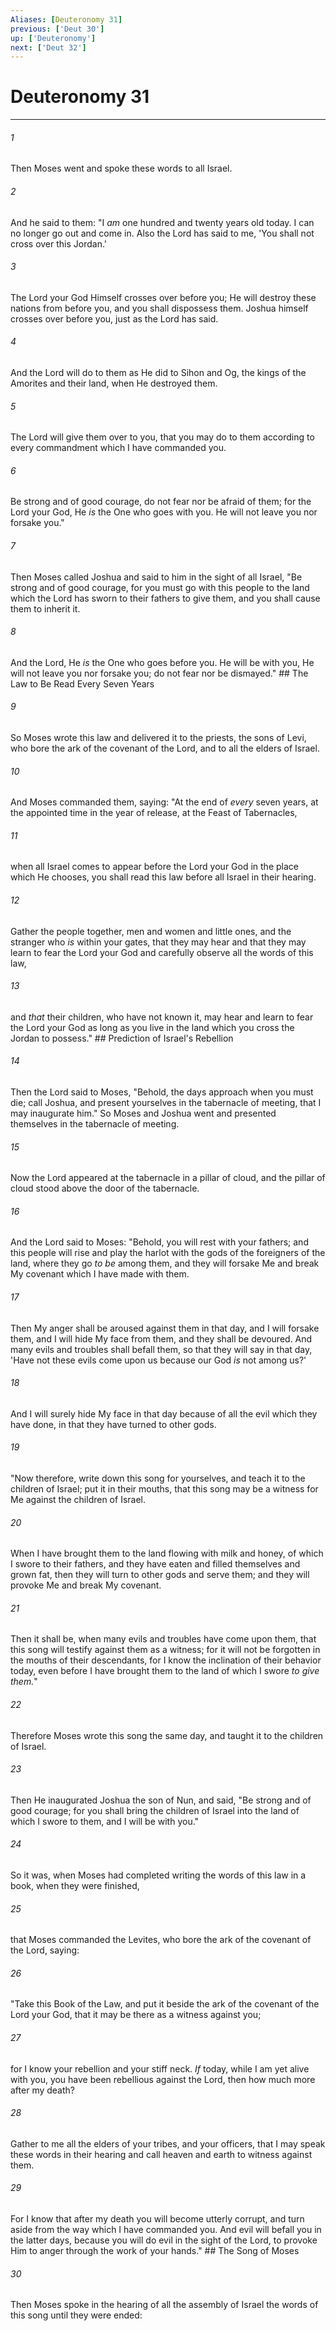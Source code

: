 ```yaml
---
Aliases: [Deuteronomy 31]
previous: ['Deut 30']
up: ['Deuteronomy']
next: ['Deut 32']
---
```

# Deuteronomy 31

***


###### 1 
Then Moses went and spoke these words to all Israel. 

###### 2 
And he said to them: "I _am_ one hundred and twenty years old today. I can no longer go out and come in. Also the Lord has said to me, 'You shall not cross over this Jordan.' 

###### 3 
The Lord your God Himself crosses over before you; He will destroy these nations from before you, and you shall dispossess them. Joshua himself crosses over before you, just as the Lord has said. 

###### 4 
And the Lord will do to them as He did to Sihon and Og, the kings of the Amorites and their land, when He destroyed them. 

###### 5 
The Lord will give them over to you, that you may do to them according to every commandment which I have commanded you. 

###### 6 
Be strong and of good courage, do not fear nor be afraid of them; for the Lord your God, He _is_ the One who goes with you. He will not leave you nor forsake you." 

###### 7 
Then Moses called Joshua and said to him in the sight of all Israel, "Be strong and of good courage, for you must go with this people to the land which the Lord has sworn to their fathers to give them, and you shall cause them to inherit it. 

###### 8 
And the Lord, He _is_ the One who goes before you. He will be with you, He will not leave you nor forsake you; do not fear nor be dismayed." ## The Law to Be Read Every Seven Years 

###### 9 
So Moses wrote this law and delivered it to the priests, the sons of Levi, who bore the ark of the covenant of the Lord, and to all the elders of Israel. 

###### 10 
And Moses commanded them, saying: "At the end of _every_ seven years, at the appointed time in the year of release, at the Feast of Tabernacles, 

###### 11 
when all Israel comes to appear before the Lord your God in the place which He chooses, you shall read this law before all Israel in their hearing. 

###### 12 
Gather the people together, men and women and little ones, and the stranger who _is_ within your gates, that they may hear and that they may learn to fear the Lord your God and carefully observe all the words of this law, 

###### 13 
and _that_ their children, who have not known it, may hear and learn to fear the Lord your God as long as you live in the land which you cross the Jordan to possess." ## Prediction of Israel's Rebellion 

###### 14 
Then the Lord said to Moses, "Behold, the days approach when you must die; call Joshua, and present yourselves in the tabernacle of meeting, that I may inaugurate him." So Moses and Joshua went and presented themselves in the tabernacle of meeting. 

###### 15 
Now the Lord appeared at the tabernacle in a pillar of cloud, and the pillar of cloud stood above the door of the tabernacle. 

###### 16 
And the Lord said to Moses: "Behold, you will rest with your fathers; and this people will rise and play the harlot with the gods of the foreigners of the land, where they go _to be_ among them, and they will forsake Me and break My covenant which I have made with them. 

###### 17 
Then My anger shall be aroused against them in that day, and I will forsake them, and I will hide My face from them, and they shall be devoured. And many evils and troubles shall befall them, so that they will say in that day, 'Have not these evils come upon us because our God _is_ not among us?' 

###### 18 
And I will surely hide My face in that day because of all the evil which they have done, in that they have turned to other gods. 

###### 19 
"Now therefore, write down this song for yourselves, and teach it to the children of Israel; put it in their mouths, that this song may be a witness for Me against the children of Israel. 

###### 20 
When I have brought them to the land flowing with milk and honey, of which I swore to their fathers, and they have eaten and filled themselves and grown fat, then they will turn to other gods and serve them; and they will provoke Me and break My covenant. 

###### 21 
Then it shall be, when many evils and troubles have come upon them, that this song will testify against them as a witness; for it will not be forgotten in the mouths of their descendants, for I know the inclination of their behavior today, even before I have brought them to the land of which I swore _to give them._" 

###### 22 
Therefore Moses wrote this song the same day, and taught it to the children of Israel. 

###### 23 
Then He inaugurated Joshua the son of Nun, and said, "Be strong and of good courage; for you shall bring the children of Israel into the land of which I swore to them, and I will be with you." 

###### 24 
So it was, when Moses had completed writing the words of this law in a book, when they were finished, 

###### 25 
that Moses commanded the Levites, who bore the ark of the covenant of the Lord, saying: 

###### 26 
"Take this Book of the Law, and put it beside the ark of the covenant of the Lord your God, that it may be there as a witness against you; 

###### 27 
for I know your rebellion and your stiff neck. _If_ today, while I am yet alive with you, you have been rebellious against the Lord, then how much more after my death? 

###### 28 
Gather to me all the elders of your tribes, and your officers, that I may speak these words in their hearing and call heaven and earth to witness against them. 

###### 29 
For I know that after my death you will become utterly corrupt, and turn aside from the way which I have commanded you. And evil will befall you in the latter days, because you will do evil in the sight of the Lord, to provoke Him to anger through the work of your hands." ## The Song of Moses 

###### 30 
Then Moses spoke in the hearing of all the assembly of Israel the words of this song until they were ended:
